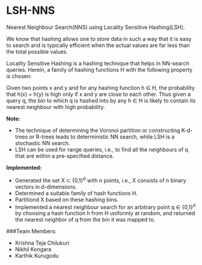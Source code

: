 # LSH-NNS
Nearest Neighbour Search(NNS) using Locality Sensitive Hashing(LSH).
<br>
<p>We know that hashing allows one to store data in such a way that it is easy to search and is typically
efficient when the actual values are far less than the total possible values.</p>
<p>Locality Sensitive Hashing is a hashing technique that helps in NN-search queries. Herein, a family of
hashing functions H with the following property is chosen:</p>
<p>Given two points x and y and for any hashing function h ∈ H, the probability that h(x) = h(y) is high
only if x and y are close to each other. Thus given a query q, the bin to which q is hashed into by any h ∈ H is
likely to contain its nearest neighbour with high probability.</p>
<p>
  <b>Note:</b> 
  <ul>
    <li>The technique of determining the Voronoi partition or constructing K-d-trees or
      R-trees leads to deterministic NN search, while LSH is a stochastic NN search.</li>
    <li>LSH can be used for range queries, i.e., to find all the neighbours of q that are within a pre-specified distance.</li>
  </ul>
</p>
<p><b>Implemented:</b></p>
<ul>
  <li>Generated the set X ⊂ {0,1}<sup>d</sup> with n points, i.e., X consists of n binary vectors in d-dimensions.</li>
  <li>Determined a suitable family of hash functions H.</li>
  <li>Partitiond X based on these hashing bins.</li>
  <li>Implemented a nearest neighbour search for an arbitrary point q ∈ {0,1}<sup>d</sup> by choosing a hash function h from H uniformly at random, and returned the nearest neighbor of q from the bin it was mapped to.</li>
</ul>
###Team Members:
<ul>
  <li>Krishna Teja Chilukuri</li>
  <li>Nikhil Kongara</li>
  <li>Karthik Kurugodu</li>
</ul>
